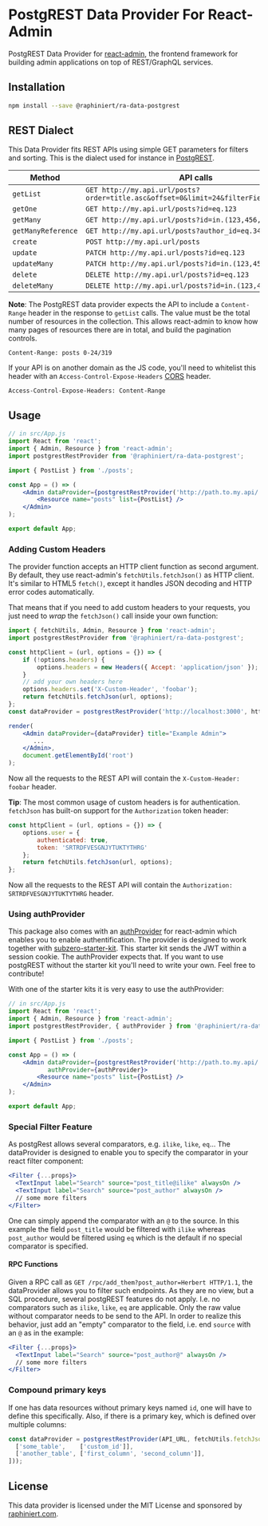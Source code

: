 # PostgREST Data Provider For React-Admin

PostgREST Data Provider for [react-admin](https://github.com/marmelab/react-admin), the frontend framework for building admin applications on top of REST/GraphQL services.

## Installation

```sh
npm install --save @raphiniert/ra-data-postgrest
```

## REST Dialect

This Data Provider fits REST APIs using simple GET parameters for filters and sorting. This is the dialect used for instance in [PostgREST](http://postgrest.org).

| Method             | API calls
|--------------------|----------------------------------------------------------------
| `getList`          | `GET http://my.api.url/posts?order=title.asc&offset=0&limit=24&filterField=eq.value`
| `getOne`           | `GET http://my.api.url/posts?id=eq.123`
| `getMany`          | `GET http://my.api.url/posts?id=in.(123,456,789)`
| `getManyReference` | `GET http://my.api.url/posts?author_id=eq.345`
| `create`           | `POST http://my.api.url/posts`
| `update`           | `PATCH http://my.api.url/posts?id=eq.123`
| `updateMany`       | `PATCH http://my.api.url/posts?id=in.(123,456,789)`
| `delete`           | `DELETE http://my.api.url/posts?id=eq.123`
| `deleteMany`       | `DELETE http://my.api.url/posts?id=in.(123,456,789)`

**Note**: The PostgREST data provider expects the API to include a `Content-Range` header in the response to `getList` calls. The value must be the total number of resources in the collection. This allows react-admin to know how many pages of resources there are in total, and build the pagination controls.

```
Content-Range: posts 0-24/319
```

If your API is on another domain as the JS code, you'll need to whitelist this header with an `Access-Control-Expose-Headers` [CORS](https://developer.mozilla.org/en-US/docs/Web/HTTP/Access_control_CORS) header.

```
Access-Control-Expose-Headers: Content-Range
```

## Usage

```jsx
// in src/App.js
import React from 'react';
import { Admin, Resource } from 'react-admin';
import postgrestRestProvider from '@raphiniert/ra-data-postgrest';

import { PostList } from './posts';

const App = () => (
    <Admin dataProvider={postgrestRestProvider('http://path.to.my.api/')}>
        <Resource name="posts" list={PostList} />
    </Admin>
);

export default App;
```

### Adding Custom Headers

The provider function accepts an HTTP client function as second argument. By default, they use react-admin's `fetchUtils.fetchJson()` as HTTP client. It's similar to HTML5 `fetch()`, except it handles JSON decoding and HTTP error codes automatically.

That means that if you need to add custom headers to your requests, you just need to *wrap* the `fetchJson()` call inside your own function:

```jsx
import { fetchUtils, Admin, Resource } from 'react-admin';
import postgrestRestProvider from '@raphiniert/ra-data-postgrest';

const httpClient = (url, options = {}) => {
    if (!options.headers) {
        options.headers = new Headers({ Accept: 'application/json' });
    }
    // add your own headers here
    options.headers.set('X-Custom-Header', 'foobar');
    return fetchUtils.fetchJson(url, options);
};
const dataProvider = postgrestRestProvider('http://localhost:3000', httpClient);

render(
    <Admin dataProvider={dataProvider} title="Example Admin">
       ...
    </Admin>,
    document.getElementById('root')
);
```

Now all the requests to the REST API will contain the `X-Custom-Header: foobar` header.

**Tip**: The most common usage of custom headers is for authentication. `fetchJson` has built-on support for the `Authorization` token header:

```js
const httpClient = (url, options = {}) => {
    options.user = {
        authenticated: true,
        token: 'SRTRDFVESGNJYTUKTYTHRG'
    };
    return fetchUtils.fetchJson(url, options);
};
```

Now all the requests to the REST API will contain the `Authorization: SRTRDFVESGNJYTUKTYTHRG` header.

### Using authProvider
This package also comes with an [authProvider](https://github.com/marmelab/react-admin/blob/master/docs/Authentication.md) for react-admin which enables you to enable authentification. The provider is designed to work together with [subzero-starter-kit](https://github.com/subzerocloud/subzero-starter-kit). This starter kit sends the JWT within a session cookie. The authProvider expects that. If you want to use postgREST without the starter kit you'll need to write your own. Feel free to contribute!

With one of the starter kits it is very easy to use the authProvider:
```jsx
// in src/App.js
import React from 'react';
import { Admin, Resource } from 'react-admin';
import postgrestRestProvider, { authProvider } from '@raphiniert/ra-data-postgrest';

import { PostList } from './posts';

const App = () => (
    <Admin dataProvider={postgrestRestProvider('http://path.to.my.api/')} 
           authProvider={authProvider}>
        <Resource name="posts" list={PostList} />
    </Admin>
);

export default App;
```

### Special Filter Feature
As postgRest allows several comparators, e.g. `ilike`, `like`, `eq`... 
The dataProvider is designed to enable you to specify the comparator in your react filter component:

```jsx
<Filter {...props}>
  <TextInput label="Search" source="post_title@ilike" alwaysOn />
  <TextInput label="Search" source="post_author" alwaysOn />
  // some more filters
</Filter>
```

One can simply append the comparator with an `@` to the source. In this example the field `post_title` would be filtered with `ilike` whereas `post_author` would be filtered using `eq` which is the default if no special comparator is specified.

#### RPC Functions
Given a RPC call as ```GET /rpc/add_them?post_author=Herbert HTTP/1.1```, the dataProvider allows you to filter such endpoints. As they are no view, but a SQL procedure, several postgREST features do not apply. I.e. no comparators such as `ilike`, `like`, `eq` are applicable. Only the raw value without comparator needs to be send to the API. In order to realize this behavior, just add an "empty" comparator to the field, i.e. end `source` with an `@` as in the example:

```jsx
<Filter {...props}>
  <TextInput label="Search" source="post_author@" alwaysOn />
  // some more filters
</Filter>
```

### Compound primary keys
If one has data resources without primary keys named `id`, one will have to define this specifically. Also, if there is a primary key, which is defined over multiple columns:

```jsx
const dataProvider = postgrestRestProvider(API_URL, fetchUtils.fetchJson, 'eq', new Map([
  ['some_table',    ['custom_id']],
  ['another_table', ['first_column', 'second_column']],
]));
```

## License

This data provider is licensed under the MIT License and sponsored by [raphiniert.com](https://raphiniert.com).
